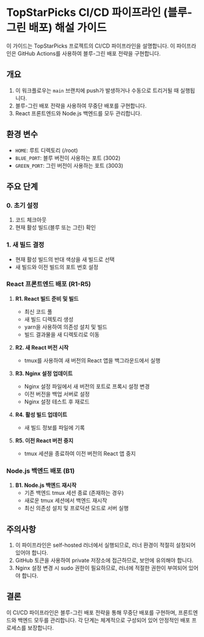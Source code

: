 # TopStarPicks CI/CD 파이프라인 (블루-그린 배포) 해설 가이드

이 가이드는 TopStarPicks 프로젝트의 CI/CD 파이프라인을 설명합니다. 이 파이프라인은 GitHub Actions를 사용하여 블루-그린 배포 전략을 구현합니다.

## 개요

1. 이 워크플로우는 `main` 브랜치에 push가 발생하거나 수동으로 트리거될 때 실행됩니다.
2. 블루-그린 배포 전략을 사용하여 무중단 배포를 구현합니다.
3. React 프론트엔드와 Node.js 백엔드를 모두 관리합니다.

## 환경 변수

- `HOME`: 루트 디렉토리 (/root)
- `BLUE_PORT`: 블루 버전이 사용하는 포트 (3002)
- `GREEN_PORT`: 그린 버전이 사용하는 포트 (3003)

## 주요 단계

### 0. 초기 설정

1. 코드 체크아웃
2. 현재 활성 빌드(블루 또는 그린) 확인

### 1. 새 빌드 결정

- 현재 활성 빌드의 반대 색상을 새 빌드로 선택
- 새 빌드와 이전 빌드의 포트 번호 설정

### React 프론트엔드 배포 (R1-R5)

1. **R1. React 빌드 준비 및 빌드**
   - 최신 코드 풀
   - 새 빌드 디렉토리 생성
   - yarn을 사용하여 의존성 설치 및 빌드
   - 빌드 결과물을 새 디렉토리로 이동

2. **R2. 새 React 버전 시작**
   - tmux를 사용하여 새 버전의 React 앱을 백그라운드에서 실행

3. **R3. Nginx 설정 업데이트**
   - Nginx 설정 파일에서 새 버전의 포트로 프록시 설정 변경
   - 이전 버전을 백업 서버로 설정
   - Nginx 설정 테스트 후 재로드

4. **R4. 활성 빌드 업데이트**
   - 새 빌드 정보를 파일에 기록

5. **R5. 이전 React 버전 중지**
   - tmux 세션을 종료하여 이전 버전의 React 앱 중지

### Node.js 백엔드 배포 (B1)

1. **B1. Node.js 백엔드 재시작**
   - 기존 백엔드 tmux 세션 종료 (존재하는 경우)
   - 새로운 tmux 세션에서 백엔드 재시작
   - 최신 의존성 설치 및 프로덕션 모드로 서버 실행

## 주의사항

1. 이 파이프라인은 self-hosted 러너에서 실행되므로, 러너 환경이 적절히 설정되어 있어야 합니다.
2. GitHub 토큰을 사용하여 private 저장소에 접근하므로, 보안에 유의해야 합니다.
3. Nginx 설정 변경 시 sudo 권한이 필요하므로, 러너에 적절한 권한이 부여되어 있어야 합니다.

## 결론

이 CI/CD 파이프라인은 블루-그린 배포 전략을 통해 무중단 배포를 구현하며, 프론트엔드와 백엔드 모두를 관리합니다. 각 단계는 체계적으로 구성되어 있어 안정적인 배포 프로세스를 보장합니다.
